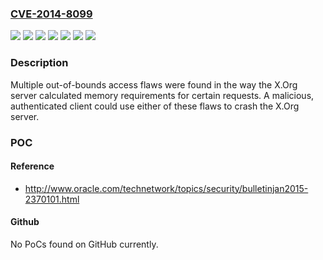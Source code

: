 ### [CVE-2014-8099](https://cve.mitre.org/cgi-bin/cvename.cgi?name=CVE-2014-8099)
![](https://img.shields.io/static/v1?label=Product&message=Red%20Hat%20Enterprise%20Linux%205&color=blue)
![](https://img.shields.io/static/v1?label=Product&message=Red%20Hat%20Enterprise%20Linux%206&color=blue)
![](https://img.shields.io/static/v1?label=Product&message=Red%20Hat%20Enterprise%20Linux%207&color=blue)
![](https://img.shields.io/static/v1?label=Version&message=!%200%3A1.1.1-48.107.el5_11%20&color=brighgreen)
![](https://img.shields.io/static/v1?label=Version&message=!%200%3A1.15.0-25.el6_6%20&color=brighgreen)
![](https://img.shields.io/static/v1?label=Version&message=!%200%3A1.15.0-7.el7_0.3%20&color=brighgreen)
![](https://img.shields.io/static/v1?label=Vulnerability&message=Out-of-bounds%20Read&color=brighgreen)

### Description

Multiple out-of-bounds access flaws were found in the way the X.Org server calculated memory requirements for certain requests. A malicious, authenticated client could use either of these flaws to crash the X.Org server.

### POC

#### Reference
- http://www.oracle.com/technetwork/topics/security/bulletinjan2015-2370101.html

#### Github
No PoCs found on GitHub currently.


